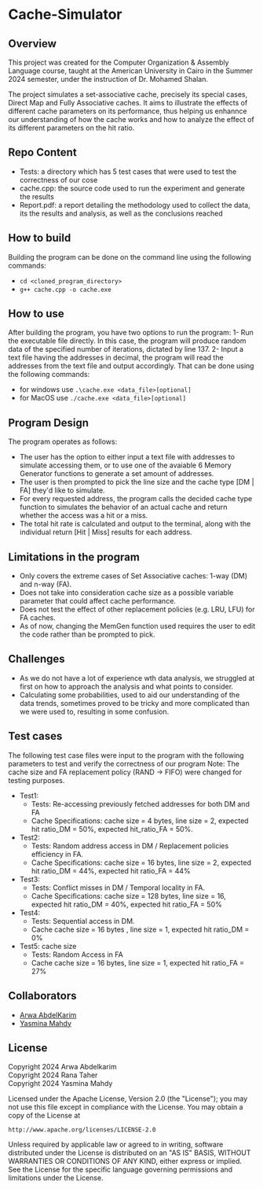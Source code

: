 # Cache-Simulator

## Overview
This project was created for the Computer Organization & Assembly Language course, taught at the American University in Cairo in the Summer 2024 semester, under the instruction of Dr. Mohamed Shalan.  
  
The project simulates a set-associative cache, precisely its special cases, Direct Map and Fully Associative caches. It aims to illustrate the effects of different cache parameters on its performance, thus helping us enhannce our understanding of how the cache works and how to analyze the effect of its different parameters on the hit ratio. 

## Repo Content
- Tests: a directory which has 5 test cases that were used to test the correctness of our cose
- cache.cpp: the source code used to run the experiment and generate the results
- Report.pdf: a report detailing the methodology used to collect the data, its the results and analysis, as well as the conclusions reached

## How to build 
Building the program can be done on the command line using the following commands:
- `cd <cloned_program_directory>`
- `g++ cache.cpp -o cache.exe`

## How to use 
After building the program, you have two options to run the program:
1- Run the executable file directly. In this case, the program will produce random data of the specified number of iterations, dictated by line 137.
2- Input a text file having the addresses in decimal, the program will read the addresses from the text file and output accordingly. 
That can be done using the following commands:
- for windows use `.\cache.exe <data_file>[optional]`
- for MacOS use `./cache.exe <data_file>[optional]`

## Program Design
The program operates as follows:
- The user has the option to either input a text file with addresses to simulate accessing them, or to use one of the avaiable 6 Memory Generator functions to generate a set amount of addresses.
- The user is then prompted to pick the line size and the cache type [DM | FA] they'd like to simulate.
- For every requested address, the program calls the decided cache type function to simulates the behavior of an actual cache and return whether the access was a hit or a miss.
- The total hit rate is calculated and output to the terminal, along with the individual return [Hit | Miss] results for each address.

## Limitations in the program 
- Only covers the extreme cases of Set Associative caches: 1-way (DM) and n-way (FA).
- Does not take into consideration cache size as a possible variable parameter that could affect cache performance.
- Does not test the effect of other replacement policies (e.g. LRU, LFU) for FA caches.
- As of now, changing the MemGen function used requires the user to edit the code rather than be prompted to pick.

## Challenges 
- As we do not have a lot of experience wth data analysis, we struggled at first on how to approach the analysis and what points to consider.
- Calculating some probabilities, used to aid our understanding of the data trends, sometimes proved to be tricky and more complicated than we were used to, resulting in some confusion.

## Test cases 
The following test case files were input to the program with the following parameters to test and verify the correctness of our program
Note: The cache size and FA replacement policy (RAND -> FIFO) were changed for testing purposes.
- Test1:
  - Tests: Re-accessing previously fetched addresses for both DM and FA
  - Cache Specifications: cache size = 4 bytes, line size = 2, expected hit ratio_DM = 50%, expected hit_ratio_FA = 50%.
- Test2: 
  - Tests: Random address access in DM / Replacement policies efficiency in FA.
  - Cache Specifications: cache size = 16 bytes, line size = 2, expected hit ratio_DM = 44%, expected hit ratio_FA = 44%
- Test3:  
   - Tests: Conflict misses in DM / Temporal locality in FA.
   - Cache Specifications: cache size = 128 bytes, line size = 16, expected hit ratio_DM = 40%, expected hit ratio_FA = 50%
- Test4: 
   - Tests: Sequential access in DM.
   - Cache cache size = 16 bytes , line size = 1, expected hit ratio_DM = 0% 
- Test5: cache size
   - Tests: Random Access in FA
   - Cache cache size = 16 bytes, line size = 1, expected hit ratio_FA = 27% 

## Collaborators
* [Arwa AbdelKarim](https://github.com/arwaabdelkarim)
* [Yasmina Mahdy](https://github.com/Yasmina-Mahdy)
  
## License
Copyright 2024 Arwa Abdelkarim  
Copyright 2024 Rana Taher  
Copyright 2024 Yasmina Mahdy  

Licensed under the Apache License, Version 2.0 (the "License");
you may not use this file except in compliance with the License.
You may obtain a copy of the License at

    http://www.apache.org/licenses/LICENSE-2.0

Unless required by applicable law or agreed to in writing, software
distributed under the License is distributed on an "AS IS" BASIS,
WITHOUT WARRANTIES OR CONDITIONS OF ANY KIND, either express or implied.
See the License for the specific language governing permissions and
limitations under the License.

